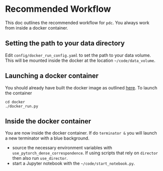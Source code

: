 # Recommended Workflow

This doc outlines the recommended workflow for `pdc`. You always work from inside a docker container.

## Setting the path to your data directory
Edit `config/docker_run_config.yaml` to set the path to your data volume. This will be mounted inside the docker at the location `~/code/data_volume`.

## Launching a docker container
You should already have built the docker image as outlined [here](docker_build_instructions.md). To launch the container

```
cd docker
./docker_run.py
```
## Inside the docker container
You are now inside the docker container. If do `terminator &` you will launch a new terminator with a blue background.

- source the necessary environment variables with `use_pytorch_dense_correspondence`. If using scripts that rely on `director` then also run `use_director`.
- start a Jupyter notebook with the `~/code/start_notebook.py`.
